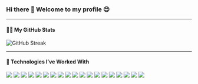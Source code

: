 ### Hi there 👋 Welcome to my profile 😊

---

#### 👩‍💻 My GitHub Stats
<div align="left">
    <img src="https://github-readme-streak-stats.herokuapp.com?user=jessicaclarita&theme=dracula" alt="GitHub Streak" />
<!--   <br/><br/> -->
<!--     <img src="https://github-readme-stats.vercel.app/api?username=jessicaclarita&count_private=true&show_icons=true&include_all_commits=true&hide_title=true&theme=dracula" alt="Jessica's GitHub Stats" />
  <br/><br/> -->
<!--   <img src="https://github-readme-stats.vercel.app/api/top-langs/?username=jessicaclarita&layout=donut&theme=dracula" alt="Top Languages" /> -->
</div>

---

#### 🌱 Technologies I’ve Worked With

<div align="left">
  <img src="https://img.shields.io/badge/HTML5-455a64?style=for-the-badge&logo=html5&logoColor=ef5350" />
  <img src="https://img.shields.io/badge/CSS3-546e7a?style=for-the-badge&logo=css3&logoColor=42a5f5" />
  <img src="https://img.shields.io/badge/JavaScript-607d8b?style=for-the-badge&logo=javascript&logoColor=ffeb3b" />
  <img src="https://img.shields.io/badge/TypeScript-37474f?style=for-the-badge&logo=typescript&logoColor=03a9f4" />
  <img src="https://img.shields.io/badge/React-263238?style=for-the-badge&logo=react&logoColor=00bcd4" />
  <img src="https://img.shields.io/badge/Next.js-3e2723?style=for-the-badge&logo=next.js&logoColor=8bc34a" />
  <img src="https://img.shields.io/badge/TailwindCSS-424242?style=for-the-badge&logo=tailwindcss&logoColor=00acc1" />
  <img src="https://img.shields.io/badge/Material UI-4a148c?style=for-the-badge&logo=mui&logoColor=ab47bc" />
  <img src="https://img.shields.io/badge/Bootstrap-6a1b9a?style=for-the-badge&logo=bootstrap&logoColor=ec407a" />
  <img src="https://img.shields.io/badge/Python-283593?style=for-the-badge&logo=python&logoColor=3f51b5" />
  <img src="https://img.shields.io/badge/Node.js-004d40?style=for-the-badge&logo=node.js&logoColor=4caf50" />
  <img src="https://img.shields.io/badge/Express.js-333639?style=for-the-badge&logo=express&logoColor=cddc39" />
  <img src="https://img.shields.io/badge/MongoDB-1b5e20?style=for-the-badge&logo=mongodb&logoColor=4caf50" />
  <img src="https://img.shields.io/badge/Firebase-ff6f00?style=for-the-badge&logo=firebase&logoColor=ffca28" />
  <img src="https://img.shields.io/badge/MySQL-0d47a1?style=for-the-badge&logo=mysql&logoColor=2196f3" />
  <img src="https://img.shields.io/badge/Git-b71c1c?style=for-the-badge&logo=git&logoColor=d32f2f" />
  <img src="https://img.shields.io/badge/Postman-bf360c?style=for-the-badge&logo=postman&logoColor=ff7043" />
  <img src="https://img.shields.io/badge/VS Code-1a237e?style=for-the-badge&logo=vscode&logoColor=3f51b5" />
  <img src="https://img.shields.io/badge/GitHub-212121?style=for-the-badge&logo=github&logoColor=eeeeee" />
</div>
